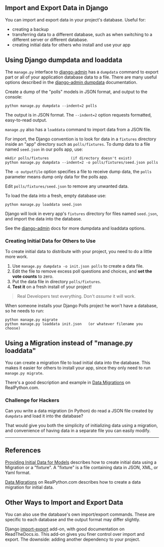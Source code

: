 ## Import and Export Data in Django 

You can import and export data in your project's database.
Useful for:

* creating a backup
* transferring data to a different database, such as when switching to a different server or different database.
* creating initial data for others who install and use your app

## Using Django dumpdata and loaddata

The `manage.py` interface to [django-admin][django-admin] has a `dumpdata` command to export part or all of your application database data to a file.  There are many useful options described in the [django-admin dumpdata][django-admin] documentation.

Create a dump of the "polls" models in JSON format, and output to the console:
```
python manage.py dumpdata --indent=2 polls
```
The output is in JSON format. The `--indent=2` option requests formatted, easy-to-read output.

`manage.py` also has a `loaddata` command to import data from a JSON file.

For import, the Django convention is to look for data in a `fixtures` directory inside an "app" directory such as `polls/fixtures`.
To dump data to a file named `seed.json` in our polls app, use:
```
mkdir polls/fixtures          (if directory doesn't exist)
python manage.py dumpdata --indent=2 -o polls/fixtures/seed.json polls
```
The `-o outputfile` option specifies a file to receive dump data, the `polls` parameter means dump only data for the polls app.

Edit `polls/fixtures/seed.json` to remove any unwanted data.

To load the data into a fresh, empty database use:
```
python manage.py loaddata seed.json
```
Django will look in every app's `fixtures` directory for files named `seed.json`, and import the data into the database.

See the [django-admin][django-admin] docs for more dumpdata and loaddata options.


### Creating Initial Data for Others to Use

To create initial data to distribute with your project, you need to
do a little more work.

1. Use `manage.py dumpdata -o init.json polls` to create a data file.
2. Edit the file to remove excess poll questions and choices, and **set the vote counts** to zero.
3. Put the data file in directory `polls/fixtures`.
4. **Test it** on a fresh install of your project!

> Real Developers test everything.  Don't *assume* it will work.

When someone installs your Django Polls project he won't have a database,
so he needs to run:
```
python manage.py migrate
python manage.py loaddata init.json   (or whatever filename you choose)
```

## Using a Migration instead of "manage.py loaddata"

You can create a migration file to load initial data into the database.
This makes it easier for others to install your app, since they
only need to run `manage.py migrate`.  

There's a good description and example in
[Data Migrations][data-migrations] on RealPython.com.

### Challenge for Hackers

Can you write a data migration (in Python) do read a JSON file
created by `dumpdata` and load it into the database?

That would give you both the simplicity of initializing data using a migration, 
and convenience of having data in a separate file you can easily modify.

---
## References

[Providing Initial Data for Models][django-initial-data] describes how to create initial data using a Migration or a "fixture". A "fixture" is a file containing data in JSON, XML, or Yaml format.

[Data Migrations][data-migrations] on RealPython.com describes how to create a data migration for initial data.
## Other Ways to Import and Export Data

You can also use the database's own import/export commands.
These are specific to each database and the output format may differ slightly.

Django [import-export](https://django-import-export.readthedocs.io/en/latest/index.html) add-on, with good documentation on ReadTheDocs.io.
This add-on gives you finer control over import and export.
The downside: adding another dependency to your project.

[django-initial-data]: https://docs.djangoproject.com/en/2.2/howto/initial-data/
[django-admin]: https://docs.djangoproject.com/en/2.2/ref/django-admin/
[data-migrations]: https://realpython.com/data-migrations/
